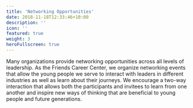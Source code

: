 ```yaml
---
title: 'Networking Opportunities'
date: 2018-11-18T12:33:46+10:00
description: ''
icon: ''
featured: true
weight: 3
heroFullscreen: true
---
```


Many organizations provide networking opportunities across all levels of leadership. As the Friends Career Center, we organize networking events that allow the young people we serve to interact with leaders in different industries as well as learn about their journeys. We encourage a two-way interaction that allows both the participants and invitees to learn from one another and inspire new ways of thinking that are beneficial to young people and future generations. 
